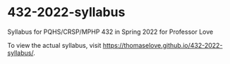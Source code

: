 # 432-2022-syllabus

Syllabus for PQHS/CRSP/MPHP 432 in Spring 2022 for Professor Love

To view the actual syllabus, visit https://thomaselove.github.io/432-2022-syllabus/.
